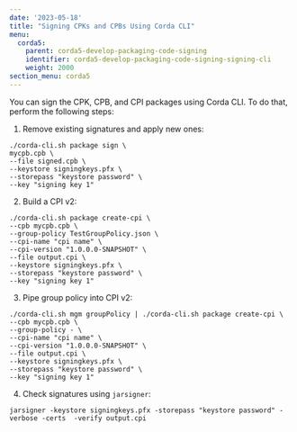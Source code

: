```yaml
---
date: '2023-05-18'
title: "Signing CPKs and CPBs Using Corda CLI"
menu:
  corda5:
    parent: corda5-develop-packaging-code-signing
    identifier: corda5-develop-packaging-code-signing-signing-cli
    weight: 2000
section_menu: corda5
---
```


You can sign the CPK, CPB, and CPI packages using Corda CLI. To do that, perform the following steps:

1. Remove existing signatures and apply new ones:
```shell
./corda-cli.sh package sign \
mycpb.cpb \
--file signed.cpb \
--keystore signingkeys.pfx \
--storepass "keystore password" \
--key "signing key 1"
```

2. Build a CPI v2:
```shell
./corda-cli.sh package create-cpi \
--cpb mycpb.cpb \
--group-policy TestGroupPolicy.json \
--cpi-name "cpi name" \
--cpi-version "1.0.0.0-SNAPSHOT" \
--file output.cpi \
--keystore signingkeys.pfx \
--storepass "keystore password" \
--key "signing key 1"
```

3. Pipe group policy into CPI v2:
```shell
./corda-cli.sh mgm groupPolicy | ./corda-cli.sh package create-cpi \
--cpb mycpb.cpb \
--group-policy - \
--cpi-name "cpi name" \
--cpi-version "1.0.0.0-SNAPSHOT" \
--file output.cpi \
--keystore signingkeys.pfx \
--storepass "keystore password" \
--key "signing key 1"
```

4. Check signatures using `jarsigner`:
```shell
jarsigner -keystore signingkeys.pfx -storepass "keystore password" -verbose -certs  -verify output.cpi
```

